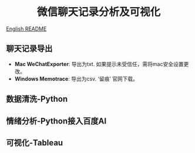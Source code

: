 <h1 align="center">
微信聊天记录分析及可视化
</h1>

[English README](../README.md)

## 聊天记录导出
- **Mac     WeChatExporter**: 导出为txt. 如果提示未受信任，需将mac安全设置更改。
- **Windows Memotrace**:      导出为csv. ‘留痕’ 官网下载。

## 数据清洗-Python

## 情绪分析-Python接入百度AI

## 可视化-Tableau

